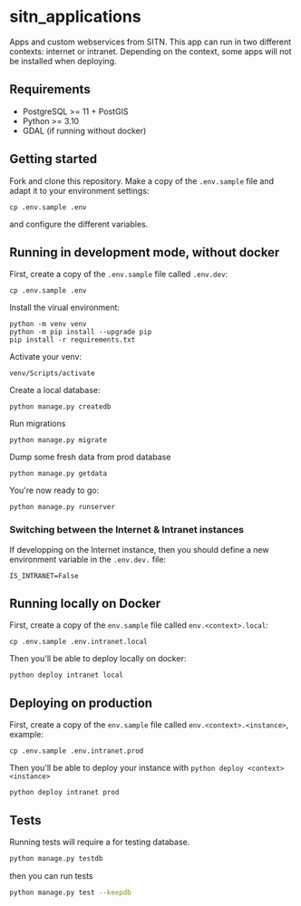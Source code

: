 # sitn_applications

Apps and custom webservices from SITN. This app can run in two different contexts: internet or intranet.
Depending on the context, some apps will not be installed when deploying.

## Requirements

* PostgreSQL >= 11 + PostGIS
* Python >= 3.10
* GDAL (if running without docker)

## Getting started

Fork and clone this repository. Make a copy of the `.env.sample` file and adapt it to your environment settings:

```
cp .env.sample .env
```

and configure the different variables.

## Running in development mode, without docker

First, create a copy of the `.env.sample` file called `.env.dev`:

```
cp .env.sample .env
```

Install the virual environment:

```
python -m venv venv
python -m pip install --upgrade pip
pip install -r requirements.txt
```

Activate your venv:

```
venv/Scripts/activate
```

Create a local database:

```shell
python manage.py createdb
```

Run migrations

```shell
python manage.py migrate
```

Dump some fresh data from prod database

```shell
python manage.py getdata
```

You're now ready to go:

```shell
python manage.py runserver
```

### Switching between the Internet & Intranet instances

If developping on the Internet instance, then you should define a new environment variable
in the `.env.dev.` file:

```
IS_INTRANET=False
```

## Running locally on Docker

First, create a copy of the `env.sample` file called `env.<context>.local`:

```
cp .env.sample .env.intranet.local
```

Then you'll be able to deploy locally on docker:

```
python deploy intranet local
```

## Deploying on production

First, create a copy of the `env.sample` file called `env.<context>.<instance>`, example:

```
cp .env.sample .env.intranet.prod
```

Then you'll be able to deploy your instance with `python deploy <context> <instance>`

```
python deploy intranet prod
```


## Tests

Running tests will require a for testing database.

```sh
python manage.py testdb
```

then you can run tests

```sh
python manage.py test --keepdb
```
